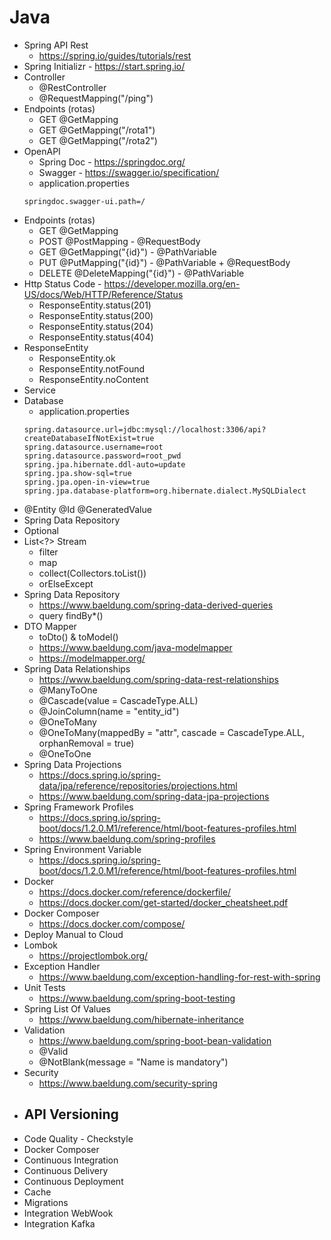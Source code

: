 # Java 

- Spring API Rest
  - https://spring.io/guides/tutorials/rest
- Spring Initializr - https://start.spring.io/
- Controller
  - @RestController
  - @RequestMapping("/ping")
- Endpoints (rotas)
  - GET @GetMapping
  - GET @GetMapping("/rota1")
  - GET @GetMapping("/rota2")
- OpenAPI 
  - Spring Doc - https://springdoc.org/
  - Swagger - https://swagger.io/specification/
  - application.properties
  ```
  springdoc.swagger-ui.path=/
  ```
- Endpoints (rotas)
  - GET @GetMapping 
  - POST @PostMapping - @RequestBody
  - GET @GetMapping("{id}") - @PathVariable
  - PUT @PutMapping("{id}") - @PathVariable + @RequestBody
  - DELETE @DeleteMapping("{id}") - @PathVariable
- Http Status Code - https://developer.mozilla.org/en-US/docs/Web/HTTP/Reference/Status
  - ResponseEntity.status(201)
  - ResponseEntity.status(200)
  - ResponseEntity.status(204)
  - ResponseEntity.status(404)
- ResponseEntity
  - ResponseEntity.ok
  - ResponseEntity.notFound
  - ResponseEntity.noContent
- Service
- Database
  - application.properties
  ```
  spring.datasource.url=jdbc:mysql://localhost:3306/api?createDatabaseIfNotExist=true
  spring.datasource.username=root
  spring.datasource.password=root_pwd
  spring.jpa.hibernate.ddl-auto=update
  spring.jpa.show-sql=true
  spring.jpa.open-in-view=true
  spring.jpa.database-platform=org.hibernate.dialect.MySQLDialect
   ```
- @Entity @Id @GeneratedValue
- Spring Data Repository
- Optional
- List<?> Stream
  - filter
  - map
  - collect(Collectors.toList())
  - orElseExcept
- Spring Data Repository
  - https://www.baeldung.com/spring-data-derived-queries
  - query findBy*()
- DTO Mapper
  - toDto() & toModel()
  - https://www.baeldung.com/java-modelmapper
  - https://modelmapper.org/
- Spring Data Relationships
  - https://www.baeldung.com/spring-data-rest-relationships
  - @ManyToOne
  - @Cascade(value = CascadeType.ALL)
  - @JoinColumn(name = "entity_id")
  - @OneToMany
  - @OneToMany(mappedBy = "attr", cascade = CascadeType.ALL, orphanRemoval = true)   
  - @OneToOne
- Spring Data Projections
  - https://docs.spring.io/spring-data/jpa/reference/repositories/projections.html
  - https://www.baeldung.com/spring-data-jpa-projections
- Spring Framework Profiles
  - https://docs.spring.io/spring-boot/docs/1.2.0.M1/reference/html/boot-features-profiles.html 
  - https://www.baeldung.com/spring-profiles
- Spring Environment Variable
  - https://docs.spring.io/spring-boot/docs/1.2.0.M1/reference/html/boot-features-profiles.html
- Docker
  - https://docs.docker.com/reference/dockerfile/
  - https://docs.docker.com/get-started/docker_cheatsheet.pdf
- Docker Composer
  - https://docs.docker.com/compose/
- Deploy Manual to Cloud
- Lombok
  - https://projectlombok.org/
- Exception Handler
  - https://www.baeldung.com/exception-handling-for-rest-with-spring
- Unit Tests
  - https://www.baeldung.com/spring-boot-testing
- Spring List Of Values
  - https://www.baeldung.com/hibernate-inheritance
- Validation
  - https://www.baeldung.com/spring-boot-bean-validation
  - @Valid
  - @NotBlank(message = "Name is mandatory")
- Security
  - https://www.baeldung.com/security-spring
- API Versioning
  - 
- Code Quality - Checkstyle 
- Docker Composer
- Continuous Integration
- Continuous Delivery
- Continuous Deployment
- Cache
- Migrations
- Integration WebWook
- Integration Kafka
